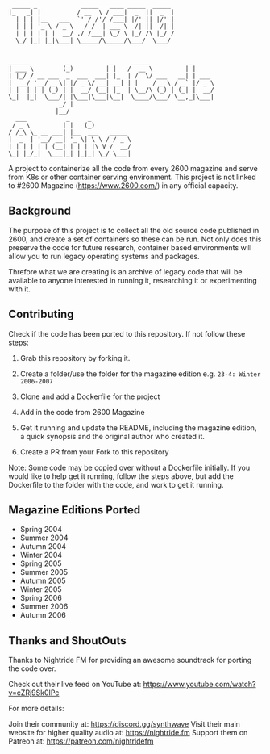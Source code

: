 ```
 _____ _            _____   ____ _____  _____             
|_   _| |          / __  \ / ___|  _  ||  _  |            
  | | | |__   ___  `' / /'/ /___| |/' || |/' |            
  | | | '_ \ / _ \   / /  | ___ \  /| ||  /| |            
  | | | | | |  __/ ./ /___| \_/ \ |_/ /\ |_/ /            
  \_/ |_| |_|\___| \_____/\_____/\___/  \___/             
                                                          
                                                          
______          _           _     _____           _       
| ___ \        (_)         | |   /  __ \         | |      
| |_/ / __ ___  _  ___  ___| |_  | /  \/ ___   __| | ___  
|  __/ '__/ _ \| |/ _ \/ __| __| | |    / _ \ / _` |/ _ \ 
| |  | | | (_) | |  __/ (__| |_  | \__/\ (_) | (_| |  __/ 
\_|  |_|  \___/| |\___|\___|\__|  \____/\___/ \__,_|\___| 
              _/ |                                        
             |__/                                         
  ___           _     _                                   
 / _ \         | |   (_)                                  
/ /_\ \_ __ ___| |__  ___   _____                         
|  _  | '__/ __| '_ \| \ \ / / _ \                        
| | | | | | (__| | | | |\ V /  __/                        
\_| |_/_|  \___|_| |_|_| \_/ \___| 

```


A project to containerize all the code from every 2600 magazine and serve from K8s or other container serving environment. This project is not linked to #2600 Magazine (https://www.2600.com/) in any official capacity. 


## Background

The purpose of this project is to collect all the old source code published in 2600, and create a set of containers so these can be run.
Not only does this preserve the code for future research, container based environments will allow you to run legacy operating systems and packages.

Threfore what we are creating is an archive of legacy code that will be available to anyone interested in running it, researching it or experimenting with it.


## Contributing

Check if the code has been ported to this repository. If not follow these steps:


1. Grab this repository by forking it.

2. Create a folder/use the folder for the magazine edition e.g. `23-4: Winter 2006-2007`

3. Clone and add a Dockerfile for the project

4. Add in the code from 2600 Magazine

5. Get it running and update the README, including the magazine edition, a quick synopsis and the original author who created it. 

6. Create a PR from your Fork to this repository


Note: Some code may be copied over without a Dockerfile initially. If you would like to help get it running, follow the steps above, but add the Dockerfile to the folder with the code, and work to get it running.



## Magazine Editions Ported

* Spring 2004
* Summer 2004
* Autumn 2004
* Winter 2004
* Spring 2005
* Summer 2005
* Autumn 2005
* Winter 2005
* Spring 2006
* Summer 2006
* Autumn 2006


## Thanks and ShoutOuts


Thanks to Nightride FM for providing an awesome soundtrack for porting the code over.

Check out their live feed on YouTube at: https://www.youtube.com/watch?v=cZRj9Sk0IPc

For more details:

Join their community at: https://discord.gg/synthwave
Visit their main website for higher quality audio at:  https://nightride.fm
Support them on Patreon at: https://patreon.com/nightridefm



